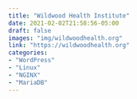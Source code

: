 ```yaml
---
title: "Wildwood Health Institute"
date: 2021-02-02T21:58:56-05:00
draft: false
images: "img/wildwoodhealth.org"
link: "https://wildwoodhealth.org"
categories:
- "WordPress"
- "Linux"
- "NGINX"
- "MariaDB"
---
```

